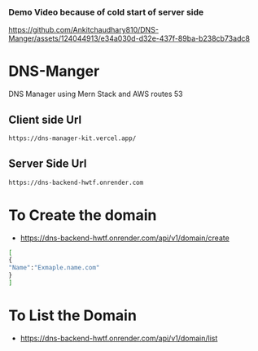 ### Demo Video because of cold start of server side

https://github.com/Ankitchaudhary810/DNS-Manger/assets/124044913/e34a030d-d32e-437f-89ba-b238cb73adc8

# DNS-Manger

DNS Manager using Mern Stack and AWS routes 53

## Client side Url

```sh
https://dns-manager-kit.vercel.app/
```

## Server Side Url

```sh
https://dns-backend-hwtf.onrender.com
```

# To Create the domain

- https://dns-backend-hwtf.onrender.com/api/v1/domain/create

```sh
[
{
"Name":"Exmaple.name.com"
}
]
```

# To List the Domain

- https://dns-backend-hwtf.onrender.com/api/v1/domain/list
